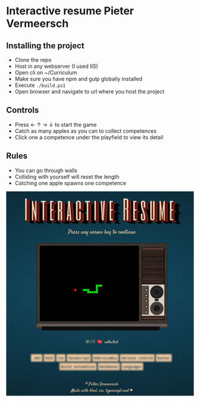 # Interactive resume Pieter Vermeersch
## Installing the project
- Clone the repo
- Host in any webserver (I used IIS)
- Open cli on ~/Curriculum
- Make sure you have npm and gulp globally installed
- Execute `./build.ps1`
- Open browser and navigate to url where you host the project

## Controls
- Press ← ↑ → ↓ to start the game
- Catch as many apples as you can to collect competences
- Click one a competence under the playfield to view its detail

## Rules
- You can go through walls
- Colliding with yourself will reset the length
- Catching one apple spawns one competence

![Interactive resume preview](https://github.com/Asopus/Curriculum/blob/master/assets/img/example.jpg?raw=true)